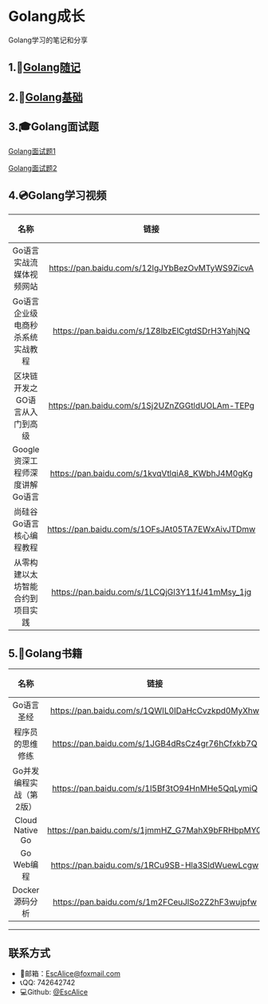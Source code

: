 # Golang成长

Golang学习的笔记和分享

## 1.:speech_balloon:[Golang随记](https://github.com/EscAlice/Golang-/blob/master/Golang随记.md)​

## 2.:hammer:[Golang基础](https://github.com/EscAlice/Golang-/blob/master/Golang基础.md)

## 3.:mortar_board:Golang面试题

[Golang面试题1](https://github.com/EscAlice/Golang-/blob/master/Golang面试题1.md)

[Golang面试题2](https://github.com/EscAlice/Golang-/blob/master/Golang面试题2.md)

## 4.:cd:Golang学习视频

|               名称               |                      链接                       | 提取码 |
| :------------------------------: | :---------------------------------------------: | :----: |
|     Go语言实战流媒体视频网站     | https://pan.baidu.com/s/12lgJYbBezOvMTyWS9ZicvA |  e3gg  |
| Go语言企业级电商秒杀系统实战教程 | https://pan.baidu.com/s/1Z8lbzElCgtdSDrH3YahjNQ |  8r01  |
|  区块链开发之GO语言从入门到高级  | https://pan.baidu.com/s/1Sj2UZnZGGtldUOLAm-TEPg |  pbfv  |
|  Google资深工程师深度讲解Go语言  | https://pan.baidu.com/s/1kvqVtlqiA8_KWbhJ4M0gKg |  260b  |
|     尚硅谷Go语言核心编程教程     | https://pan.baidu.com/s/1OFsJAt05TA7EWxAivJTDmw |  8pn1  |
| 从零构建以太坊智能合约到项目实践 | https://pan.baidu.com/s/1LCQjGl3Y11fJ41mMsy_1jg |  a33x  |

## 5.:book:Golang书籍

|          名称           |                      链接                       | 提取码 |
| :---------------------: | :---------------------------------------------: | :----: |
|       Go语言圣经        | https://pan.baidu.com/s/1QWIL0IDaHcCvzkpd0MyXhw |  nfrm  |
|    程序员的思维修练     | https://pan.baidu.com/s/1JGB4dRsCz4gr76hCfxkb7Q |  x446  |
| Go并发编程实战（第2版） | https://pan.baidu.com/s/1l5Bf3tO94HnMHe5QqLymiQ |  ihpu  |
|     Cloud Native Go     | https://pan.baidu.com/s/1jmmHZ_G7MahX9bFRHbpMYQ |  p1cp  |
|       Go Web编程        | https://pan.baidu.com/s/1RCu9SB-Hla3SldWuewLcgw |  j50l  |
|     Docker源码分析      | https://pan.baidu.com/s/1m2FCeuJlSo2Z2hF3wujpfw |  epf0  |



------

## 联系方式

- :e-mail:邮箱：EscAlice@foxmail.com
- :telephone_receiver:QQ: 742642742
- :computer:Github: [@EscAlice](<https://github.com/EscAlice>)

